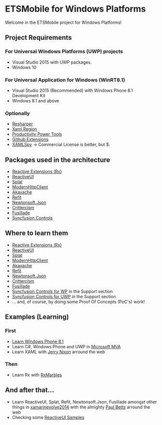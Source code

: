 # ETSMobile for Windows Platforms
Welcome in the ETSMobile project for Windows Platforms!

## Project Requirements
### For Universal Windows Platforms (UWP) projects
* Visual Studio 2015 with UWP packages.
* Windows 10

### For Universal Application for Windows (WinRT8.1)
* Visual Studio 2015 (Recommended) with Windows Phone 8.1 Development Kit
* Windows 8.1 and above

### Optionally
* [Resharper](https://www.jetbrains.com/resharper/)
* [Xaml Region](https://visualstudiogallery.msdn.microsoft.com/3c534623-bb05-417f-afc0-c9e26bf0e177)
* [Productivity Power Tools](https://visualstudiogallery.msdn.microsoft.com/d0d33361-18e2-46c0-8ff2-4adea1e34fef)
* [Github Extensions](https://visualstudio.github.com/)
* [XAMLSpy](http://xamlspy.com/) -> Commercial License is better, but $.

## Packages used in the architecture
* [Reactive Extensions (Rx)](https://msdn.microsoft.com/en-ca/data/gg577609.aspx)
* [ReactiveUI](http://reactiveui.net/)
* [Splat](https://github.com/paulcbetts/splat)
* [ModernHttpClient](https://github.com/paulcbetts/ModernHttpClient)
* [Akavache](https://github.com/akavache/Akavache)
* [Refit](https://github.com/paulcbetts/refit)
* [Newtonsoft.Json](https://www.nuget.org/packages/Newtonsoft.Json)
* [Crittercism](http://www.crittercism.com/)
* [Fusillade](https://github.com/paulcbetts/fusillade)
* [Syncfusion Controls](http://www.syncfusion.com/)

## Where to learn them
* [Reactive Extensions (Rx)](http://www.introtorx.com/content/v1.0.10621.0/01_WhyRx.html)
* [ReactiveUI](http://docs.reactiveui.net/en/index.html)
* [Splat](https://github.com/paulcbetts/splat)
* [ModernHttpClient](https://github.com/paulcbetts/ModernHttpClient)
* [Akavache](https://github.com/akavache/Akavache)
* [Refit](https://github.com/paulcbetts/refit)
* [Newtonsoft.Json](https://www.nuget.org/packages/Newtonsoft.Json)
* [Crittercism](http://www.crittercism.com/)
* [Fusillade](https://github.com/paulcbetts/fusillade)
* [Syncfusion Controls for WP](http://www.syncfusion.com/products/windows-phone) in the Support section
* [Syncfusion Controls for UWP](http://www.syncfusion.com/products/uwp) in the Support section
* ... and, of course, by doing some Proof Of Concepts (PoC's) work!

## Examples (Learning)
### First
* [Learn Windows Phone 8.1](https://channel9.msdn.com/Series/Windows-Phone-8-1-Development-for-Absolute-Beginners)
* Learn C#, Windows Phone and UWP in [Microsoft MVA](https://mva.microsoft.com/)
* Learn XAML with [Jerry Nixon](http://blog.jerrynixon.com/) arround the web
### Then
* Learn Rx with [RxMarbles](http://rxmarbles.com/)
## And after that...
* Learn ReactiveUI, Splat, Refit, Newtonsoft.Json, Fusillade amongst other things in [xamarinevolve2014](https://github.com/paulcbetts/xamarinevolve2014) with the almighty [Paul Betts](https://github.com/paulcbetts) arround the web
* Checking some [ReactiveUI Samples](https://github.com/reactiveui/ReactiveUI/issues/979)
